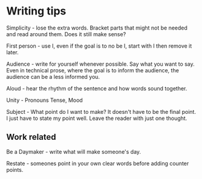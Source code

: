 # Writing tips

Simplicity - lose the extra words. Bracket parts that might not be needed and read around them. Does it still make sense?

First person - use I, even if the goal is to no be I, start with I then remove it later.

Audience - write for yourself whenever possible. Say what you want to say. Even in technical prose, where the goal is to inform the audience, the audience can be a less informed you.

Aloud - hear the rhythm of the sentence and how words sound together.

Unity - Pronouns Tense, Mood

Subject - What point do I want to make? It doesn't have to be the final point. I just have to state my point well. Leave the reader with just one thought.

## Work related

Be a Daymaker - write what will make someone's day.

Restate - someones point in your own clear words before adding counter points.
